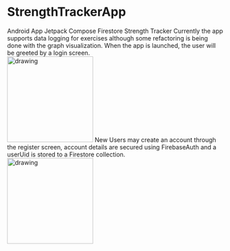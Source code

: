 # StrengthTrackerApp
Android App Jetpack Compose Firestore Strength Tracker
Currently the app supports data logging for exercises although some refactoring is being done with the graph visualization. 
When the app is launched, the user will be greeted by a login screen. 
<br>
<img src="https://user-images.githubusercontent.com/97764140/179376139-b6525901-e70b-4b40-96b9-200f78dd5314.png" alt="drawing" width="200"/>
New Users may create an account through the register screen, account details are secured using FirebaseAuth and a userUid is stored to a Firestore collection. 
<br>
<img src="https://user-images.githubusercontent.com/97764140/179378823-bb6089e3-9522-4845-8f8c-a9411c8b314e.png" alt="drawing" width="200"/>
